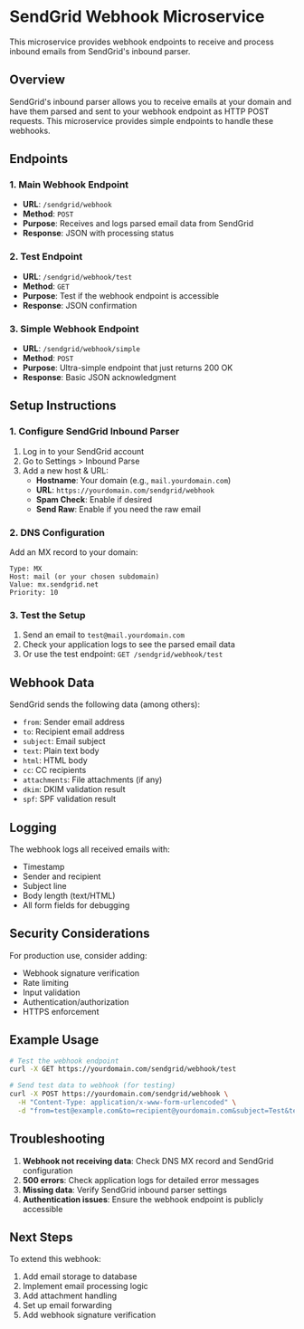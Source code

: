 # SendGrid Webhook Microservice

This microservice provides webhook endpoints to receive and process inbound emails from SendGrid's inbound parser.

## Overview

SendGrid's inbound parser allows you to receive emails at your domain and have them parsed and sent to your webhook endpoint as HTTP POST requests. This microservice provides simple endpoints to handle these webhooks.

## Endpoints

### 1. Main Webhook Endpoint
- **URL**: `/sendgrid/webhook`
- **Method**: `POST`
- **Purpose**: Receives and logs parsed email data from SendGrid
- **Response**: JSON with processing status

### 2. Test Endpoint
- **URL**: `/sendgrid/webhook/test`
- **Method**: `GET`
- **Purpose**: Test if the webhook endpoint is accessible
- **Response**: JSON confirmation

### 3. Simple Webhook Endpoint
- **URL**: `/sendgrid/webhook/simple`
- **Method**: `POST`
- **Purpose**: Ultra-simple endpoint that just returns 200 OK
- **Response**: Basic JSON acknowledgment

## Setup Instructions

### 1. Configure SendGrid Inbound Parser

1. Log in to your SendGrid account
2. Go to Settings > Inbound Parse
3. Add a new host & URL:
   - **Hostname**: Your domain (e.g., `mail.yourdomain.com`)
   - **URL**: `https://yourdomain.com/sendgrid/webhook`
   - **Spam Check**: Enable if desired
   - **Send Raw**: Enable if you need the raw email

### 2. DNS Configuration

Add an MX record to your domain:
```
Type: MX
Host: mail (or your chosen subdomain)
Value: mx.sendgrid.net
Priority: 10
```

### 3. Test the Setup

1. Send an email to `test@mail.yourdomain.com`
2. Check your application logs to see the parsed email data
3. Or use the test endpoint: `GET /sendgrid/webhook/test`

## Webhook Data

SendGrid sends the following data (among others):

- `from`: Sender email address
- `to`: Recipient email address
- `subject`: Email subject
- `text`: Plain text body
- `html`: HTML body
- `cc`: CC recipients
- `attachments`: File attachments (if any)
- `dkim`: DKIM validation result
- `spf`: SPF validation result

## Logging

The webhook logs all received emails with:
- Timestamp
- Sender and recipient
- Subject line
- Body length (text/HTML)
- All form fields for debugging

## Security Considerations

For production use, consider adding:
- Webhook signature verification
- Rate limiting
- Input validation
- Authentication/authorization
- HTTPS enforcement

## Example Usage

```bash
# Test the webhook endpoint
curl -X GET https://yourdomain.com/sendgrid/webhook/test

# Send test data to webhook (for testing)
curl -X POST https://yourdomain.com/sendgrid/webhook \
  -H "Content-Type: application/x-www-form-urlencoded" \
  -d "from=test@example.com&to=recipient@yourdomain.com&subject=Test&text=Hello World"
```

## Troubleshooting

1. **Webhook not receiving data**: Check DNS MX record and SendGrid configuration
2. **500 errors**: Check application logs for detailed error messages
3. **Missing data**: Verify SendGrid inbound parser settings
4. **Authentication issues**: Ensure the webhook endpoint is publicly accessible

## Next Steps

To extend this webhook:
1. Add email storage to database
2. Implement email processing logic
3. Add attachment handling
4. Set up email forwarding
5. Add webhook signature verification